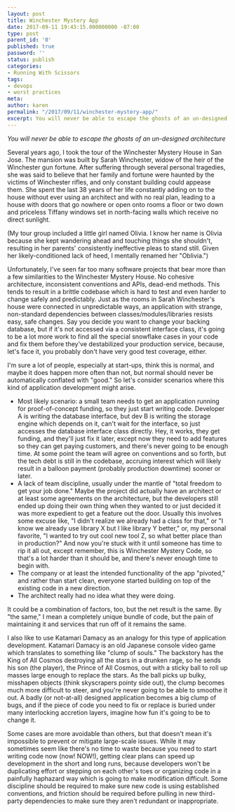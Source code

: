 ```yaml
---
layout: post
title: Winchester Mystery App
date: 2017-09-11 19:43:15.000000000 -07:00
type: post
parent_id: '0'
published: true
password: ''
status: publish
categories:
- Running With Scissors
tags:
- devops
- worst practices
meta:
author: karen
permalink: "/2017/09/11/winchester-mystery-app/"
excerpt: You will never be able to escape the ghosts of an un-designed architecture
---
```


_You will never be able to escape the ghosts of an un-designed architecture_

Several years ago, I took the tour of the Winchester Mystery House in San Jose. The mansion was built by Sarah Winchester, widow of the heir of the Winchester gun fortune. After suffering through several personal tragedies, she was said to believe that her family and fortune were haunted by the victims of Winchester rifles, and only constant building could appease them. She spent the last 38 years of her life constantly adding on to the house without ever using an architect and with no real plan, leading to a house with doors that go nowhere or open onto rooms a floor or two down and priceless Tiffany windows set in north-facing walls which receive no direct sunlight.

(My tour group included a little girl named Olivia. I know her name is Olivia because she kept wandering ahead and touching things she shouldn't, resulting in her parents' consistently ineffective pleas to stand still. Given her likely-conditioned lack of heed, I mentally renamed her "Oblivia.")

Unfortunately, I've seen far too many software projects that bear more than a few similarities to the Winchester Mystery House. No cohesive architecture, inconsistent conventions and APIs, dead-end methods. This tends to result in a brittle codebase which is hard to test and even harder to change safely and predictably. Just as the rooms in Sarah Winchester's house were connected in unpredictable ways, an application with strange, non-standard dependencies between classes/modules/libraries resists easy, safe changes. Say you decide you want to change your backing database, but if it's not accessed via a consistent interface class, it's going to be a lot more work to find all the special snowflake cases in your code and fix them before they've destabilized your production service, because, let's face it, you probably don't have very good test coverage, either.

I'm sure a lot of people, especially at start-ups, think this is normal, and maybe it does happen more often than not, but normal should never be automatically conflated with "good." So let's consider scenarios where this kind of application development might arise.

* Most likely scenario: a small team needs to get an application running for proof-of-concept funding, so they just start writing code. Developer A is writing the database interface, but dev B is writing the storage engine which depends on it, can't wait for the interface, so just accesses the database interface class directly. Hey, it works, they get funding, and they'll just fix it later, except now they need to add features so they can get paying customers, and there's never going to be enough time. At some point the team will agree on conventions and so forth, but the tech debt is still in the codebase, accruing interest which will likely result in a balloon payment (probably production downtime) sooner or later.
* A lack of team discipline, usually under the mantle of "total freedom to get your job done." Maybe the project did actually have an architect or at least some agreements on the architecture, but the developers still ended up doing their own thing when they wanted to or just decided it was more expedient to get a feature out the door. Usually this involves some excuse like, "I didn't realize we already had a class for that," or "I know we already use library X but I like library Y better," or, my personal favorite, "I wanted to try out cool new tool Z, so what better place than in production?" And now you're stuck with it until someone has time to rip it all out, except remember, this is Winchester Mystery Code, so that's a lot harder than it should be, and there's never enough time to begin with.
* The company or at least the intended functionality of the app "pivoted," and rather than start clean, everyone started building on top of the existing code in a new direction.
* The architect really had no idea what they were doing.

It could be a combination of factors, too, but the net result is the same. By "the same," I mean a completely unique bundle of code, but the pain of maintaining it and services that run off of it remains the same.

I also like to use Katamari Damacy as an analogy for this type of application development. Katamari Damacy is an old Japanese console video game which translates to something like "clump of souls." The backstory has the King of All Cosmos destroying all the stars in a drunken rage, so he sends his son (the player), the Prince of All Cosmos, out with a sticky ball to roll up masses large enough to replace the stars. As the ball picks up bulky, misshapen objects (think skyscrapers pointy side out), the clump becomes much more difficult to steer, and you're never going to be able to smoothe it out. A badly (or not-at-all) designed application becomes a big clump of bugs, and if the piece of code you need to fix or replace is buried under many interlocking accretion layers, imagine how fun it's going to be to change it.

Some cases are more avoidable than others, but that doesn't mean it's impossible to prevent or mitigate large-scale issues.  While it may sometimes seem like there's no time to waste because you need to start writing code now (now! NOW!), getting clear plans can speed up development in the short and long runs, because developers won't be duplicating effort or stepping on each other's toes or organizing code in a painfully haphazard way which is going to make modification difficult. Some discipline should be required to make sure new code is using established conventions, and friction should be required before pulling in new third-party dependencies to make sure they aren't redundant or inappropriate.

